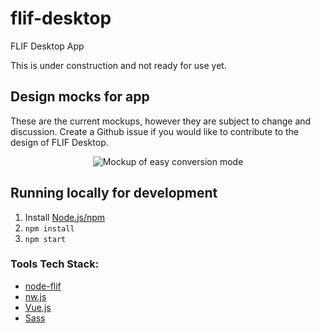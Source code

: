 # flif-desktop
FLIF Desktop App

This is under construction and not ready for use yet.


## Design mocks for app

These are the current mockups, however they are subject to change and discussion. Create a Github issue if you would like to contribute to the design of FLIF Desktop.

<p align="center"><img src="https://i.imgur.com/JUhazNB.png" alt="Mockup of easy conversion mode"></p>


## Running locally for development

1. Install [Node.js/npm](https://nodejs.org)
1. `npm install`
1. `npm start`


### Tools Tech Stack:

* [node-flif](https://github.com/FLIF-hub/node-flif)
* [nw.js](https://nwjs.io)
* [Vue.js](https://vuejs.org)
* [Sass](https://sass-lang.org)
